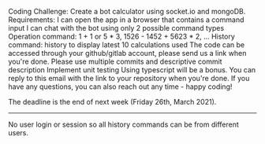 Coding Challenge: Create a bot calculator using socket.io and mongoDB.
Requirements:
I can open the app in a browser that contains a command input
I can chat with the bot using only 2 possible command types 
Operation command: 1 + 1 or 5 * 3, 1526 - 1452 + 5623 * 2, ...
History command: history to display latest 10 calculations used
The code can be accessed through your github/gitlab account, please send us a link when you're done.
Please use multiple commits and descriptive commit description
Implement unit testing
Using typescript will be a bonus.
You can reply to this email with the link to your repository when you're done. If you have any questions, you can also reach out any time - happy coding!

The deadline is the end of next week (Friday 26th, March 2021).

** **
No user login or session so all history commands can be from different users.